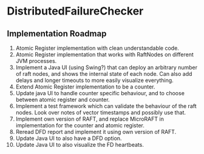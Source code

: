 # DistributedFailureChecker

## Implementation Roadmap
1. Atomic Register implementation with clean understandable code.
2. Atomic Register implementation that works with RaftNodes on different JVM processes.
3. Implement a Java UI (using Swing?) that can deploy an arbitrary number of raft nodes, and shows the internal state of each node. Can also add delays and longer timeouts to more easily visualize everything.
4. Extend Atomic Register implementation to be a counter.
5. Update java UI to handle counter specific behaviour, and to choose between atomic register and counter.
6. Implement a test framework which can validate the behaviour of the raft nodes. Look over notes of vector timestamps and possibly use that.
7. Implement own version of RAFT, and replace MicroRAFT in implementation for the counter and atomic register.
8. Reread DFD report and implement it using own version of RAFT.
9. Update Java UI to also have a DFD option.
10. Update Java UI to also visualize the FD heartbeats.